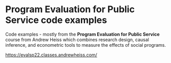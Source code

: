 # Program Evaluation for Public Service code examples

Code examples - mostly from the **Program Evaluation for Public Service** course from Andrew Heiss which combines research design, causal inference, and econometric tools to measure the effects of social programs.

https://evalsp22.classes.andrewheiss.com/ 
